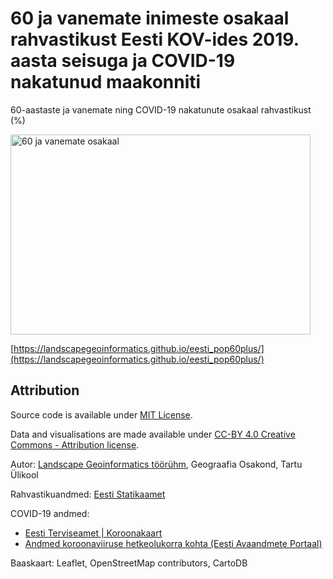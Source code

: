 # 60 ja vanemate inimeste osakaal rahvastikust Eesti KOV-ides 2019. aasta seisuga ja COVID-19 nakatunud maakonniti

60-aastaste ja vanemate ning COVID-19 nakatunute osakaal rahvastikust (%)

<a href="https://landscapegeoinformatics.github.io/eesti_pop60plus/" target='blank'>
    <img src='docs/thumb.png' height='320' width='480' alt="60 ja vanemate osakaal">
</a>

[https://landscapegeoinformatics.github.io/eesti_pop60plus/](https://landscapegeoinformatics.github.io/eesti_pop60plus/)

## Attribution

Source code is available under [MIT License](https://opensource.org/licenses/MIT).

Data and visualisations are made available under [CC-BY 4.0 Creative Commons - Attribution license](https://creativecommons.org/licenses/by/4.0/).

Autor: [Landscape Geoinformatics töörühm](https://github.com/LandscapeGeoinformatics/eesti_pop60plus), Geograafia Osakond, Tartu Ülikool

Rahvastikuandmed: [Eesti Statikaamet](https://www.stat.ee/)

COVID-19 andmed:

- [Eesti Terviseamet | Koroonakaart](https://www.terviseamet.ee/et/koroonaviirus/koroonakaart)
- [Andmed koroonaviiruse hetkeolukorra kohta (Eesti Avaandmete Portaal)](https://opendata.riik.ee/andmehulgad/andmed-koroonaviiruse-hetkeolukorra-kohta/)

Baaskaart: Leaflet, OpenStreetMap contributors, CartoDB
